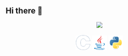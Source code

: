 ## Hi there 👋
<div align="center">
  <img height="120em" src="https://github-readme-stats.vercel.app/api/top-langs/?username=cgbriel28&layout=compact&langs_count=8&theme=react&card_width=400px" />
</div>  
<div align="center"><br>
  <img alt="C" height="40" width="40" src="https://raw.githubusercontent.com/devicons/devicon/master/icons/c/c-line.svg">
  <img alt="Java" height="40" width="40" src="https://raw.githubusercontent.com/devicons/devicon/master/icons/java/java-original.svg">
  <img alt="Python" height="40" width="40" src="https://raw.githubusercontent.com/devicons/devicon/master/icons/python/python-original.svg">
</div>  

<!--
**cgbriel28/cgbriel28** is a ✨ _special_ ✨ repository because its `README.md` (this file) appears on your GitHub profile.

Here are some ideas to get you started:

- 🔭 I’m currently working on ...
- 🌱 I’m currently learning ...
- 👯 I’m looking to collaborate on ...
- 🤔 I’m looking for help with ...
- 💬 Ask me about ...
- 📫 How to reach me: ...
- 😄 Pronouns: ...
- ⚡ Fun fact: ...
-->
